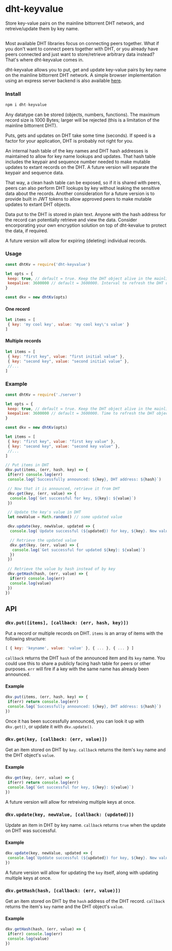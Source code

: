 # dht-keyvalue
Store key-value pairs on the mainline bittorrent DHT network, and retreive/update them by key name.

##
Most available DHT libraries focus on connecting peers together. What if you don't want to connect peers together with DHT, or you already have peers connected and just want to store/retrieve arbitrary data instead? That's where dht-keyvalue comes in. 

dht-keyvalue allows you to put, get and update key-value pairs by key name on the mainline bittorrent DHT network. A simple browser implementation using an express server backend is also available [here](https://github.com/draeder/dht-keyvalue-browser).

### Install
```js
npm i dht-keyvalue
```

Any datatype can be stored (objects, numbers, functions). The maximum record size is 1000 Bytes; larger will be rejected (this is a limitation of the mainline bittorrent DHT).

Puts, gets and updates on DHT take some time (seconds). If speed is a factor for your application, DHT is probably not right for you.

An internal hash table of the key names and DHT hash addresses is maintained to allow for key name lookups and updates. That hash table includes the keypair and sequence number needed to make mutable updates to extant records on the DHT. A future version will separate the keypair and sequence data. 

That way, a clean hash table can be exposed, so if it is shared with peers, peers can also perform DHT lookups by key without leaking the sensitive data about the records. Another consideration for a future version is to provide built in JWT tokens to allow approved peers to make mutable updates to extant DHT objects.

Data put to the DHT is stored in plain text. Anyone with the hash address for the record can potentially retrieve and view the data. Consider encorporating your own encryption solution on top of dht-kevalue to protect the data, if required.

A future version will allow for expiring (deleting) individual records.

### Usage
```js
const dhtKv = require('dht-keyvalue')

let opts = {
 keep: true, // default = true. Keep the DHT object alive in the mainline bittorrent network
 keepalive: 3600000 // default = 3600000. Interval to refresh the DHT object (milliseconds)
}

const dkv = new dhtKv(opts)
```

#### One record
```js
let items = [
 { key: 'my cool key', value: 'my cool key\'s value' }
]
```
#### Multiple records
```js
let items = [
 { key: "first key", value: "first initial value" }, 
 { key: "second key", value: "second initial value" },
 //...
]
```
### Example
```js
const dhtKv = require('./server')

let opts = {
 keep: true, // default = true. Keep the DHT object alive in the mainline bittorrent network
 keepalive: 3600000 // default = 3600000. Time to refresh the DHT object
}

const dkv = new dhtKv(opts)

let items = [
 { key: "first key", value: "first key value" }, 
 { key: "second key", value: "second key value" },
 //...
]

// Put items in DHT
dkv.put(items, (err, hash, key) => {
 if(err) console.log(err)
 console.log(`Successfully announced: ${key}, DHT address: ${hash}`)

 // Now that it is announced, retrieve it from DHT
 dkv.get(key, (err, value) => {
  console.log(`Get successful for key, ${key}: ${value}`)
 })

 // Update the key's value in DHT
 let newValue = Math.random() // some updated value

 dkv.update(key, newValue, updated => {
  console.log(`Update successful (${updated}) for key, ${key}. New value: ${newValue}`)

  // Retrieve the updated value
  dkv.get(key, (err, value) => {
   console.log(`Get successful for updated ${key}: ${value}`)
  })
 })
 
 // Retrieve the value by hash instead of by key
 dkv.getHash(hash, (err, value) => {
  if(err) console.log(err)
  console.log(value)
 })
})
```

## API
### `dkv.put([items], [callback: (err, hash, key)])`
Put a record or multiple records on DHT. `items` is an array of items with the following structure:

```js
[ { key: 'keyname', value: 'value' }, { ... }, { ... } ]
```

`callback` returns the DHT `hash` of the announced item and its `key` name. You could use this to share a publicly facing hash table for peers or other purposes. `err` will fire if a key with the same name has already been announced.

#### Example
```js
dkv.put(items, (err, hash, key) => {
 if(err) return console.log(err)
 console.log(`Successfully announced: ${key}, DHT address: ${hash}`)
})
```

Once it has been successfully announced, you can look it up with `dkv.get()`, or update it with `dkv.update()`.

### `dkv.get(key, [callback: (err, value)])`
Get an item stored on DHT by `key`. `callback` returns the item's `key` name and the DHT object's `value`.

#### Example
```js
dkv.get(key, (err, value) => {
 if(err) return console.log(err)
 console.log(`Get successful for key, ${key}: ${value}`)
})
```

A future version will allow for retreiving multiple keys at once.

### `dkv.update(key, newValue, [callback: (updated)])`
Update an item in DHT by key name. `callback` returns `true` when the update on DHT was successful.

#### Example
```js
dkv.update(key, newValue, updated => {
 console.log(`Upddate successful (${updated}) for key, ${key}. New value: ${newValue}`)
})
```

A future version will allow for updating the `key` itself, along with updating multiple keys at once.

### `dkv.getHash(hash, [callback: (err, value)])`
Get an item stored on DHT by the `hash` address of the DHT record. `callback` returns the item's `key` name and the DHT object's `value`.

#### Example
```js
dkv.getHash(hash, (err, value) => {
 if(err) console.log(err)
 console.log(value)
})
```

